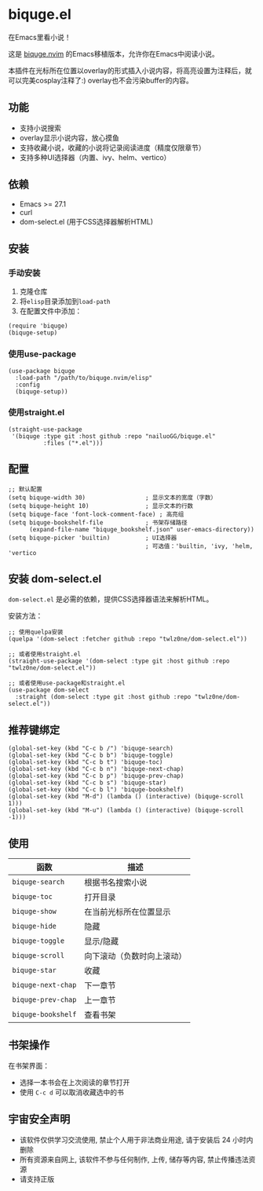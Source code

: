 # biquge.el

在Emacs里看小说！

这是 [biquge.nvim](https://github.com/v1nh1shungry/biquge.nvim) 的Emacs移植版本，允许你在Emacs中阅读小说。

本插件在光标所在位置以overlay的形式插入小说内容，将高亮设置为注释后，就可以完美cosplay注释了:) overlay也不会污染buffer的内容。

## 功能

* 支持小说搜索
* overlay显示小说内容，放心摸鱼
* 支持收藏小说，收藏的小说将记录阅读进度（精度仅限章节）
* 支持多种UI选择器（内置、ivy、helm、vertico）

## 依赖

* Emacs >= 27.1
* curl
* dom-select.el (用于CSS选择器解析HTML)

## 安装

### 手动安装

1. 克隆仓库
2. 将`elisp`目录添加到`load-path`
3. 在配置文件中添加：

```elisp
(require 'biquge)
(biquge-setup)
```

### 使用use-package

```elisp
(use-package biquge
  :load-path "/path/to/biquge.nvim/elisp"
  :config
  (biquge-setup))
```

### 使用straight.el

```elisp
(straight-use-package
 '(biquge :type git :host github :repo "nailuoGG/biquge.el"
          :files ("*.el")))
```

## 配置

```elisp
;; 默认配置
(setq biquge-width 30)                 ; 显示文本的宽度（字数）
(setq biquge-height 10)                ; 显示文本的行数
(setq biquge-face 'font-lock-comment-face) ; 高亮组
(setq biquge-bookshelf-file            ; 书架存储路径
      (expand-file-name "biquge_bookshelf.json" user-emacs-directory))
(setq biquge-picker 'builtin)          ; UI选择器
                                       ; 可选值：'builtin, 'ivy, 'helm, 'vertico
```

## 安装 dom-select.el

`dom-select.el` 是必需的依赖，提供CSS选择器语法来解析HTML。

安装方法：

```elisp
;; 使用quelpa安装
(quelpa '(dom-select :fetcher github :repo "twlz0ne/dom-select.el"))

;; 或者使用straight.el
(straight-use-package '(dom-select :type git :host github :repo "twlz0ne/dom-select.el"))

;; 或者使用use-package和straight.el
(use-package dom-select
  :straight (dom-select :type git :host github :repo "twlz0ne/dom-select.el"))
```

## 推荐键绑定

```elisp
(global-set-key (kbd "C-c b /") 'biquge-search)
(global-set-key (kbd "C-c b b") 'biquge-toggle)
(global-set-key (kbd "C-c b t") 'biquge-toc)
(global-set-key (kbd "C-c b n") 'biquge-next-chap)
(global-set-key (kbd "C-c b p") 'biquge-prev-chap)
(global-set-key (kbd "C-c b s") 'biquge-star)
(global-set-key (kbd "C-c b l") 'biquge-bookshelf)
(global-set-key (kbd "M-d") (lambda () (interactive) (biquge-scroll 1)))
(global-set-key (kbd "M-u") (lambda () (interactive) (biquge-scroll -1)))
```

## 使用

| 函数 | 描述 |
|------|------|
| `biquge-search` | 根据书名搜索小说 |
| `biquge-toc` | 打开目录 |
| `biquge-show` | 在当前光标所在位置显示 |
| `biquge-hide` | 隐藏 |
| `biquge-toggle` | 显示/隐藏 |
| `biquge-scroll` | 向下滚动（负数时向上滚动） |
| `biquge-star` | 收藏 |
| `biquge-next-chap` | 下一章节 |
| `biquge-prev-chap` | 上一章节 |
| `biquge-bookshelf` | 查看书架 |

## 书架操作

在书架界面：
- 选择一本书会在上次阅读的章节打开
- 使用 `C-c d` 可以取消收藏选中的书

## 宇宙安全声明

* 该软件仅供学习交流使用, 禁止个人用于非法商业用途, 请于安装后 24 小时内删除
* 所有资源来自网上, 该软件不参与任何制作, 上传, 储存等内容, 禁止传播违法资源
* 请支持正版
